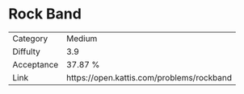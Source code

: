 # Rock Band

<table>
    <tr>
        <td>Category</td>
        <td>Medium</td>
    </tr>
    <tr>
        <td>Diffulty</td>
        <td>3.9</td>
    </tr>
    <tr>
        <td>Acceptance</td>
        <td>37.87 %</td>
    </tr>
    <tr>
        <td>Link</td>
        <td>https://open.kattis.com/problems/rockband</td>
    </tr>
</table>
